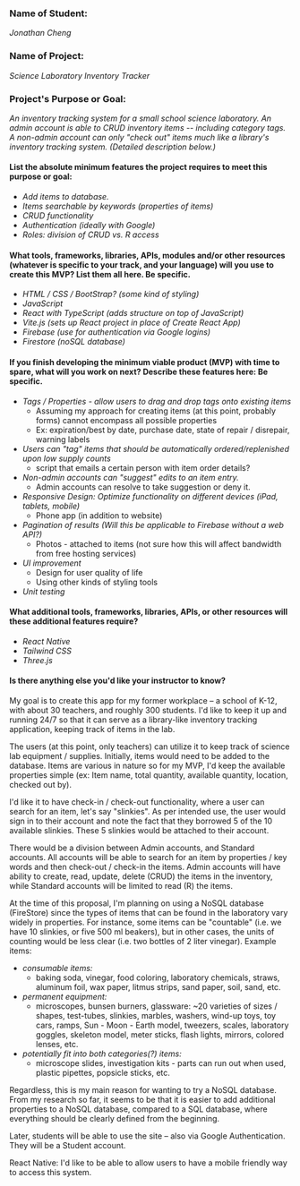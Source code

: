 ### Name of Student:

_Jonathan Cheng_

### Name of Project:

_Science Laboratory Inventory Tracker_

### Project's Purpose or Goal:

_An inventory tracking system for a small school science laboratory. An admin account is able to CRUD inventory items -- including category tags. A non-admin account can only "check out" items much like a library's inventory tracking system. (Detailed description below.)_

#### List the absolute minimum features the project requires to meet this purpose or goal:

- _Add items to database._
- _Items searchable by keywords (properties of items)_
- _CRUD functionality_
- _Authentication (ideally with Google)_
- _Roles: division of CRUD vs. R access_

#### What tools, frameworks, libraries, APIs, modules and/or other resources (whatever is specific to your track, and your language) will you use to create this MVP? List them all here. Be specific.

- _HTML / CSS / BootStrap? (some kind of styling)_
- _JavaScript_
- _React with TypeScript (adds structure on top of JavaScript)_
- _Vite.js (sets up React project in place of Create React App)_
- _Firebase (use for authentication via Google logins)_
- _Firestore (noSQL database)_

#### If you finish developing the minimum viable product (MVP) with time to spare, what will you work on next? Describe these features here: Be specific.

- _Tags / Properties - allow users to drag and drop tags onto existing items_
  - Assuming my approach for creating items (at this point, probably forms) cannot encompass all possible properties
  - Ex: expiration/best by date, purchase date, state of repair / disrepair, warning labels
- _Users can "tag" items that should be automatically ordered/replenished upon low supply counts_
  - script that emails a certain person with item order details?
- _Non-admin accounts can "suggest" edits to an item entry._
  - Admin accounts can resolve to take suggestion or deny it.
- _Responsive Design: Optimize functionality on different devices (iPad, tablets, mobile)_
  - Phone app (in addition to website)
- _Pagination of results (Will this be applicable to Firebase without a web API?)_
  - Photos - attached to items (not sure how this will affect bandwidth from free hosting services)
- _UI improvement_
  - Design for user quality of life
  - Using other kinds of styling tools
- _Unit testing_

#### What additional tools, frameworks, libraries, APIs, or other resources will these additional features require?

- _React Native_
- _Tailwind CSS_
- _Three.js_

#### Is there anything else you'd like your instructor to know?

My goal is to create this app for my former workplace – a school of K-12, with about 30 teachers, and roughly 300 students. I'd like to keep it up and running 24/7 so that it can serve as a library-like inventory tracking application, keeping track of items in the lab.

The users (at this point, only teachers) can utilize it to keep track of science lab equipment / supplies. Initially, items would need to be added to the database. Items are various in nature so for my MVP, I'd keep the available properties simple (ex: Item name, total quantity, available quantity, location, checked out by).

I'd like it to have check-in / check-out functionality, where a user can search for an item, let's say "slinkies". As per intended use, the user would sign in to their account and note the fact that they borrowed 5 of the 10 available slinkies. These 5 slinkies would be attached to their account.

There would be a division between Admin accounts, and Standard accounts. All accounts will be able to search for an item by properties / key words and then check-out / check-in the items. Admin accounts will have ability to create, read, update, delete (CRUD) the items in the inventory, while Standard accounts will be limited to read (R) the items.

At the time of this proposal, I'm planning on using a NoSQL database (FireStore) since the types of items that can be found in the laboratory vary widely in properties. For instance, some items can be "countable" (i.e. we have 10 slinkies, or five 500 ml beakers), but in other cases, the units of counting would be less clear (i.e. two bottles of 2 liter vinegar). Example items:

- _consumable items:_
  - baking soda, vinegar, food coloring, laboratory chemicals, straws, aluminum foil, wax paper, litmus strips, sand paper, soil, sand, etc.
- _permanent equipment:_
  - microscopes, bunsen burners, glassware: ~20 varieties of sizes / shapes, test-tubes, slinkies, marbles, washers, wind-up toys, toy cars, ramps, Sun - Moon - Earth model, tweezers, scales, laboratory goggles, skeleton model, meter sticks, flash lights, mirrors, colored lenses, etc.
- _potentially fit into both categories(?) items:_
  - microscope slides, investigation kits - parts can run out when used, plastic pipettes, popsicle sticks, etc.

Regardless, this is my main reason for wanting to try a NoSQL database. From my research so far, it seems to be that it is easier to add additional properties to a NoSQL database, compared to a SQL database, where everything should be clearly defined from the beginning.

Later, students will be able to use the site – also via Google Authentication. They will be a Student account.

React Native: I'd like to be able to allow users to have a mobile friendly way to access this system.
